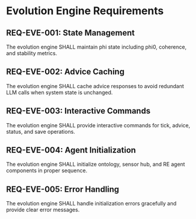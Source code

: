 # Evolution Engine Requirements

## REQ-EVE-001: State Management
The evolution engine SHALL maintain phi state including phi0, coherence, and stability metrics.

## REQ-EVE-002: Advice Caching  
The evolution engine SHALL cache advice responses to avoid redundant LLM calls when system state is unchanged.

## REQ-EVE-003: Interactive Commands
The evolution engine SHALL provide interactive commands for tick, advice, status, and save operations.

## REQ-EVE-004: Agent Initialization
The evolution engine SHALL initialize ontology, sensor hub, and RE agent components in proper sequence.

## REQ-EVE-005: Error Handling
The evolution engine SHALL handle initialization errors gracefully and provide clear error messages.